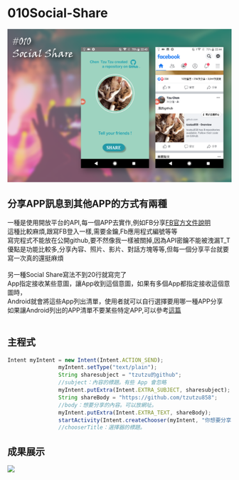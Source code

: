 # 010Social-Share
<p align="center"><img src="https://github.com/tzutzu858/ChallengeDailyUI/blob/master/Day01_10/10_Social%20Share/010social_share-01.png" width="700" >

## 分享APP訊息到其他APP的方式有兩種
一種是使用開放平台的API,每一個APP去實作,例如FB分享[FB官方文件說明](https://developers.facebook.com/docs/sharing/android/?sdk=maven)<br />
這種比較麻煩,跟寫FB登入一樣,需要金鑰,Fb應用程式編號等等<br />
寫完程式不能放在公開github,要不然像我一樣被關掉,因為API密鑰不能被洩漏T_T<br />
優點是功能比較多,分享內容、照片、影片、對話方塊等等,但每一個分享平台就要寫一次真的還挺麻煩<br />
<br />
另一種Social Share寫法不到20行就寫完了<br />
App指定接收某些意圖，讓App收到這個意圖，如果有多個App都指定接收這個意圖時，<br />
Android就會將這些App列出清單，使用者就可以自行選擇要用哪一種APP分享<br />
如果讓Android列出的APP清單不要某些特定APP,可以參考[這篇](https://stackoverflow.com/questions/9730243/how-to-filter-specific-apps-for-action-send-intent-and-set-a-different-text-for)<br /><br />


## 主程式
```js
Intent myIntent = new Intent(Intent.ACTION_SEND);
                myIntent.setType("text/plain");
                String sharesubject = "tzutzu的github";
                //subject：內容的標題。有些 App 會忽略
                myIntent.putExtra(Intent.EXTRA_SUBJECT, sharesubject);
                String shareBody = "https://github.com/tzutzu858";
                //body：想要分享的內容。可以放網址。
                myIntent.putExtra(Intent.EXTRA_TEXT, shareBody);
                startActivity(Intent.createChooser(myIntent, "你想要分享到哪裡呢?"));
                //chooserTitle：選擇器的標題。
```

## 成果展示

<img src="https://github.com/tzutzu858/ChallengeDailyUI/blob/master/Day01_10/10_Social%20Share/20200116_223636.gif" width="250" >
